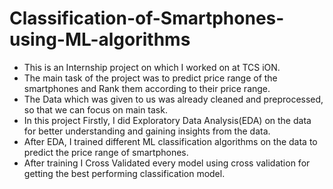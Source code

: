 # Classification-of-Smartphones-using-ML-algorithms

* This is an Internship project on which I worked on at TCS iON.
* The main task of the project was to predict price range of the smartphones and Rank them according to their price range.
* The Data which was given to us was already cleaned and preprocessed, so that we can focus on main task.
* In this project Firstly, I did Exploratory Data Analysis(EDA) on the data for better understanding and gaining insights from the data.
* After EDA, I trained different ML classification algorithms on the data to predict the price range of smartphones.
* After training I Cross Validated every model using cross validation for getting the best performing classification model.

